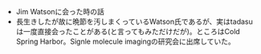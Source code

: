 - Jim Watsonに会った時の話
- 長生きしたが故に晩節を汚しまくっているWatson氏であるが、実はtadasuは一度直接会ったことがある(と言ってもみただけだが)。ところはCold Spring Harbor。Signle molecule imagingの研究会に出席していた。
